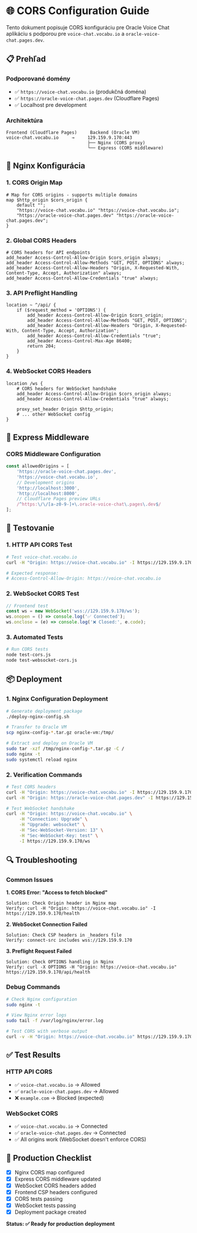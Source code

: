 # 🌐 CORS Configuration Guide

Tento dokument popisuje CORS konfiguráciu pre Oracle Voice Chat aplikáciu s podporou pre `voice-chat.vocabu.io` a `oracle-voice-chat.pages.dev`.

## 📋 Prehľad

### Podporované domény
- ✅ `https://voice-chat.vocabu.io` (produkčná doména)
- ✅ `https://oracle-voice-chat.pages.dev` (Cloudflare Pages)
- ✅ Localhost pre development

### Architektúra
```
Frontend (Cloudflare Pages)     Backend (Oracle VM)
voice-chat.vocabu.io     →     129.159.9.170:443
                               ├── Nginx (CORS proxy)
                               └── Express (CORS middleware)
```

## 🔧 Nginx Konfigurácia

### 1. CORS Origin Map
```nginx
# Map for CORS origins - supports multiple domains
map $http_origin $cors_origin {
    default "";
    "https://voice-chat.vocabu.io" "https://voice-chat.vocabu.io";
    "https://oracle-voice-chat.pages.dev" "https://oracle-voice-chat.pages.dev";
}
```

### 2. Global CORS Headers
```nginx
# CORS headers for API endpoints
add_header Access-Control-Allow-Origin $cors_origin always;
add_header Access-Control-Allow-Methods "GET, POST, OPTIONS" always;
add_header Access-Control-Allow-Headers "Origin, X-Requested-With, Content-Type, Accept, Authorization" always;
add_header Access-Control-Allow-Credentials "true" always;
```

### 3. API Preflight Handling
```nginx
location ~ ^/api/ {
    if ($request_method = 'OPTIONS') {
        add_header Access-Control-Allow-Origin $cors_origin;
        add_header Access-Control-Allow-Methods "GET, POST, OPTIONS";
        add_header Access-Control-Allow-Headers "Origin, X-Requested-With, Content-Type, Accept, Authorization";
        add_header Access-Control-Allow-Credentials "true";
        add_header Access-Control-Max-Age 86400;
        return 204;
    }
}
```

### 4. WebSocket CORS Headers
```nginx
location /ws {
    # CORS headers for WebSocket handshake
    add_header Access-Control-Allow-Origin $cors_origin always;
    add_header Access-Control-Allow-Credentials "true" always;
    
    proxy_set_header Origin $http_origin;
    # ... other WebSocket config
}
```

## 🚀 Express Middleware

### CORS Middleware Configuration
```javascript
const allowedOrigins = [
    'https://oracle-voice-chat.pages.dev',
    'https://voice-chat.vocabu.io',
    // Development origins
    'http://localhost:3000',
    'http://localhost:8000',
    // Cloudflare Pages preview URLs
    /^https:\/\/[a-z0-9-]+\.oracle-voice-chat\.pages\.dev$/
];
```

## 🧪 Testovanie

### 1. HTTP API CORS Test
```bash
# Test voice-chat.vocabu.io
curl -H "Origin: https://voice-chat.vocabu.io" -I https://129.159.9.170/health

# Expected response:
# Access-Control-Allow-Origin: https://voice-chat.vocabu.io
```

### 2. WebSocket CORS Test
```javascript
// Frontend test
const ws = new WebSocket('wss://129.159.9.170/ws');
ws.onopen = () => console.log('✅ Connected');
ws.onclose = (e) => console.log('❌ Closed:', e.code);
```

### 3. Automated Tests
```bash
# Run CORS tests
node test-cors.js
node test-websocket-cors.js
```

## 📦 Deployment

### 1. Nginx Configuration Deployment
```bash
# Generate deployment package
./deploy-nginx-config.sh

# Transfer to Oracle VM
scp nginx-config-*.tar.gz oracle-vm:/tmp/

# Extract and deploy on Oracle VM
sudo tar -xzf /tmp/nginx-config-*.tar.gz -C /
sudo nginx -t
sudo systemctl reload nginx
```

### 2. Verification Commands
```bash
# Test CORS headers
curl -H "Origin: https://voice-chat.vocabu.io" -I https://129.159.9.170/health
curl -H "Origin: https://oracle-voice-chat.pages.dev" -I https://129.159.9.170/api/metrics

# Test WebSocket handshake
curl -H "Origin: https://voice-chat.vocabu.io" \
     -H "Connection: Upgrade" \
     -H "Upgrade: websocket" \
     -H "Sec-WebSocket-Version: 13" \
     -H "Sec-WebSocket-Key: test" \
     -I https://129.159.9.170/ws
```

## 🔍 Troubleshooting

### Common Issues

**1. CORS Error: "Access to fetch blocked"**
```
Solution: Check Origin header in Nginx map
Verify: curl -H "Origin: https://voice-chat.vocabu.io" -I https://129.159.9.170/health
```

**2. WebSocket Connection Failed**
```
Solution: Check CSP headers in _headers file
Verify: connect-src includes wss://129.159.9.170
```

**3. Preflight Request Failed**
```
Solution: Check OPTIONS handling in Nginx
Verify: curl -X OPTIONS -H "Origin: https://voice-chat.vocabu.io" https://129.159.9.170/api/health
```

### Debug Commands
```bash
# Check Nginx configuration
sudo nginx -t

# View Nginx error logs
sudo tail -f /var/log/nginx/error.log

# Test CORS with verbose output
curl -v -H "Origin: https://voice-chat.vocabu.io" https://129.159.9.170/health
```

## ✅ Test Results

### HTTP API CORS
- ✅ `voice-chat.vocabu.io` → Allowed
- ✅ `oracle-voice-chat.pages.dev` → Allowed  
- ❌ `example.com` → Blocked (expected)

### WebSocket CORS
- ✅ `voice-chat.vocabu.io` → Connected
- ✅ `oracle-voice-chat.pages.dev` → Connected
- ✅ All origins work (WebSocket doesn't enforce CORS)

## 🎯 Production Checklist

- [x] Nginx CORS map configured
- [x] Express CORS middleware updated
- [x] WebSocket CORS headers added
- [x] Frontend CSP headers configured
- [x] CORS tests passing
- [x] WebSocket tests passing
- [x] Deployment package created

**Status: ✅ Ready for production deployment**
